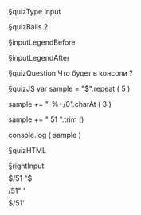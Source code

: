 §quizType
input

§quizBalls
2

§inputLegendBefore


§inputLegendAfter


§quizQuestion
Что будет в консоли ?



§quizJS
var sample = "$".repeat ( 5 )

sample += "-%+/0".charAt ( 3 )

sample += "  51  ".trim ()

console.log ( sample )


§quizHTML


§rightInput
$$$$$/51
"$$$$$/51"
'$$$$$/51'
